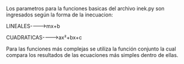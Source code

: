 Los parametros para la funciones basicas del archivo inek.py
son ingresados según la forma de la inecuacion:

LINEALES---->mx+b

CUADRATICAS---->ax²+bx+c

Para las funciones más complejas se utiliza la función conjunto la cual compara los resultados
de las ecuaciones más simples dentro de ellas.


